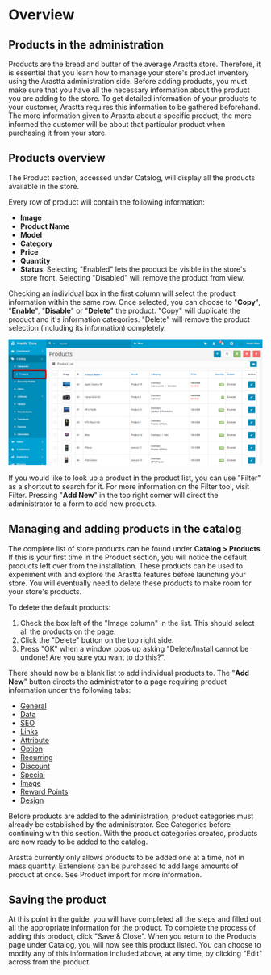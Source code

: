 Overview
========

Products in the administration
------------------------------

Products are the bread and butter of the average Arastta store. Therefore, it is essential that you learn how to manage your store's product inventory using the Arastta administration side. Before adding products, you must make sure that you have all the necessary information about the product you are adding to the store. To get detailed information of your products to your customer, Arastta requires this information to be gathered beforehand. The more information given to Arastta about a specific product, the more informed the customer will be about that particular product when purchasing it from your store.

Products overview
-----------------

The Product section, accessed under Catalog, will display all the products available in the store.

Every row of product will contain the following information:

- **Image**
- **Product Name**
- **Model**
- **Category**
- **Price**
- **Quantity**
- **Status**: Selecting "Enabled" lets the product be visible in the store's store front. Selecting "Disabled" will remove the product from view.

Checking an individual box in the first column will select the product information within the same row. Once selected, you can choose to "**Copy**", "**Enable**", "**Disable**" or "**Delete**" the product. "Copy" will duplicate the product and it's information categories. "Delete" will remove the product selection (including its information) completely.

![products](_images/products.png)

If you would like to look up a product in the product list, you can use "Filter" as a shortcut to search for it. For more information on the Filter tool, visit Filter. Pressing "**Add New**" in the top right corner will direct the administrator to a form to add new products.

Managing and adding products in the catalog
-------------------------------------------

The complete list of store products can be found under **Catalog > Products**. If this is your first time in the Product section, you will notice the default products left over from the installation. These products can be used to experiment with and explore the Arastta features before launching your store. You will eventually need to delete these products to make room for your store's products.

To delete the default products:

1. Check the box left of the "Image column" in the list. This should select all the products on the page.
2. Click the "Delete" button on the top right side.
3. Press "OK" when a window pops up asking "Delete/Install cannot be undone! Are you sure you want to do this?".

There should now be a blank list to add individual products to. The "**Add New**" button directs the administrator to a page requiring product information under the following tabs:

- [General](docs/user-manual/catalog/products/general)
- [Data](docs/user-manual/catalog/products/data/)
- [SEO](docs/user-manual/catalog/products/seo/)
- [Links](docs/user-manual/catalog/products/link/)
- [Attribute](docs/user-manual/catalog/products/attribute/)
- [Option](docs/user-manual/catalog/products/option/)
- [Recurring](docs/user-manual/catalog/products/recurring/)
- [Discount](docs/user-manual/catalog/products/discount/)
- [Special](docs/user-manual/catalog/products/special/)
- [Image](docs/user-manual/catalog/products/image/)
- [Reward Points](docs/user-manual/catalog/products/reward/)
- [Design](docs/user-manual/catalog/products/design/)

Before products are added to the administration, product categories must already be established by the administrator. See Categories before continuing with this section. With the product categories created, products are now ready to be added to the catalog.

<div class="uk-alert uk-alert-info uk-margin-small-left uk-margin-small-right"><i class="uk-icon-info-circle"></i> Arastta currently only allows products to be added one at a time, not in mass quantity. Extensions can be purchased to add large amounts of product at once. See Product import for more information.</div>

Saving the product
------------------

At this point in the guide, you will have completed all the steps and filled out all the appropriate information for the product. To complete the process of adding this product, click "Save & Close". When you return to the Products page under Catalog, you will now see this product listed. You can choose to modify any of this information included above, at any time, by clicking "Edit" across from the product.
